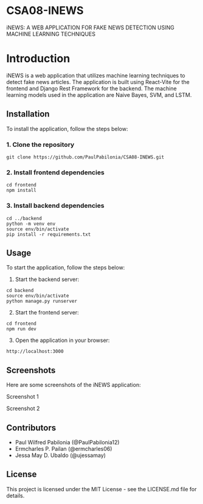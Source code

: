 # CSA08-INEWS
iNEWS: A WEB APPLICATION FOR FAKE NEWS DETECTION USING MACHINE LEARNING TECHNIQUES

# Introduction
iNEWS is a web application that utilizes machine learning techniques to detect fake news articles. The application is built using React-Vite for the frontend and Django Rest Framework for the backend. The machine learning models used in the application are Naive Bayes, SVM, and LSTM.

## Installation
To install the application, follow the steps below:

### 1. Clone the repository
```git clone https://github.com/PaulPabilonia/CSA08-INEWS.git```

### 2. Install frontend dependencies
```
cd frontend
npm install
```

### 3. Install backend dependencies
```
cd ../backend
python -m venv env
source env/bin/activate
pip install -r requirements.txt
```

## Usage
To start the application, follow the steps below:
1. Start the backend server:
```
cd backend
source env/bin/activate
python manage.py runserver
```
2. Start the frontend server:
```
cd frontend
npm run dev
```
3. Open the application in your browser:
```
http://localhost:3000
```

## Screenshots
Here are some screenshots of the iNEWS application:

Screenshot 1

Screenshot 2

## Contributors
- Paul Wilfred Pabilonia (@PaulPabilonia12)
- Ermcharles P. Pailan (@ermcharles06)
- Jessa May D. Ubaldo (@ujessamay)

## License
This project is licensed under the MIT License - see the LICENSE.md file for details.


